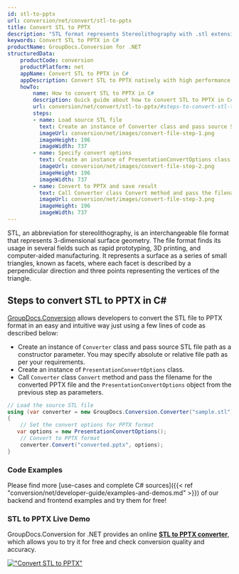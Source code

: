 ```yaml
---
id: stl-to-pptx
url: conversion/net/convert/stl-to-pptx
title: Convert STL to PPTX
description: "STL format represents Stereolithography with .stl extension. Learn how to convert STL to PPTX file programmatically in C# language using GroupDocs.Conversion for .NET library."
keywords: Convert STL to PPTX in C#
productName: GroupDocs.Conversion for .NET
structuredData:
    productCode: conversion
    productPlatform: net
    appName: Convert STL to PPTX in C#
    appDescription: Convert STL to PPTX natively with high performance using C# language and server side GroupDocs.Conversion for .NET APIs, without the use of any software like Microsoft or Open Office.
    howTo:
        name: How to convert STL to PPTX in C# 
        description: Quick guide about how to convert STL to PPTX in C# with high performance and accuracy.
        url: conversion/net/convert/stl-to-pptx/#steps-to-convert-stl-to-pptx-in-c
        steps:
        - name: Load source STL file 
          text: Create an instance of Converter class and pass source STL file path as a constructor parameter. You may specify absolute or relative file path as per your requirements. 
          imageUrl: conversion/net/images/convert-file-step-1.png
          imageHeight: 196
          imageWidth: 737
        - name: Specify convert options 
          text: Create an instance of PresentationConvertOptions class.
          imageUrl: conversion/net/images/convert-file-step-2.png
          imageHeight: 196
          imageWidth: 737
        - name: Convert to PPTX and save result 
          text: Call Converter class Convert method and pass the filename for the converted HTML file and the PresentationConvertOptions object from the previous step as parameters.
          imageUrl: conversion/net/images/convert-file-step-3.png
          imageHeight: 196
          imageWidth: 737
---
```


STL, an abbreviation for stereolithography, is an interchangeable file format that represents 3-dimensional surface geometry. The file format finds its usage in several fields such as rapid prototyping, 3D printing, and computer-aided manufacturing. It represents a surface as a series of small triangles, known as facets, where each facet is described by a perpendicular direction and three points representing the vertices of the triangle.

## Steps to convert STL to PPTX in C#

[GroupDocs.Conversion](https://products.groupdocs.com/conversion/net) allows developers to convert the STL file to PPTX format in an easy and intuitive way just using a few lines of code as described below:

* Create an instance of `Converter` class and pass source STL file path as a constructor parameter. You may specify absolute or relative file path as per your requirements. 
* Create an instance of `PresentationConvertOptions` class.
* Call `Converter` class `Convert` method and pass the filename for the converted PPTX file and the `PresentationConvertOptions` object from the previous step as parameters.

```csharp
// Load the source STL file
using (var converter = new GroupDocs.Conversion.Converter("sample.stl"))
{
    // Set the convert options for PPTX format
   var options = new PresentationConvertOptions();
    // Convert to PPTX format
    converter.Convert("converted.pptx", options);
}
```

### Code Examples

Please find more [use-cases and complete C# sources]({{< ref "conversion/net/developer-guide/examples-and-demos.md" >}}) of our backend and frontend examples and try them for free!

### STL to PPTX Live Demo

GroupDocs.Conversion for .NET provides an online [**STL to PPTX converter**](https://products.groupdocs.app/conversion/stl-to-pptx), which allows you to try it for free and check conversion quality and accuracy.

[!["Convert STL to PPTX"](conversion/net/images/convert-to-pptx/convert-stl-to-pptx.png)](https://products.groupdocs.app/conversion/stl-to-pptx)